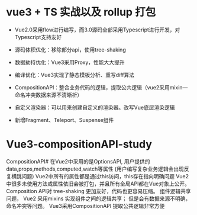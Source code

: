 # vue3 + TS 实战以及 rollup 打包

- Vue2.0采用flow进行编写，而3.0源码全部采用Typescript进行开发，对Typescript支持友好 

- 源码体积优化：移除部分api，使用tree-shaking

- 数据劫持优化：Vue3采用Proxy，性能大大提升

- 编译优化：Vue3实现了静态模板分析、重写diff算法

- CompositionAPl：整合业务代码的逻辑，提取公共逻辑（vue2采用mixin—命名冲突数据来源不清晰析）

- 自定义渲染器：可以用来创建自定义的渲染器。改写Vue底层渲染逻辑

- 新增Fragment、Teleport、Suspense组件

# Vue3-compositionAPI-study
CompositionAPI# 在Vue2中采用的是OptionsAPI, 用户提供的data,props,methods,computed,watch等属性 (用户编写复杂业务逻辑会出现反复横跳问题) Vue2中所有的属性都是通过this访问，this存在指向明确问题 Vue2中很多未使用方法或属性依旧会被打包，并且所有全局API都在Vue对象上公开。Composition API对 tree-shaking 更加友好，代码也更容易压缩。 组件逻辑共享问题， Vue2 采用mixins 实现组件之间的逻辑共享； 但是会有数据来源不明确，命名冲突等问题。 Vue3采用CompositionAPI 提取公共逻辑非常方便
